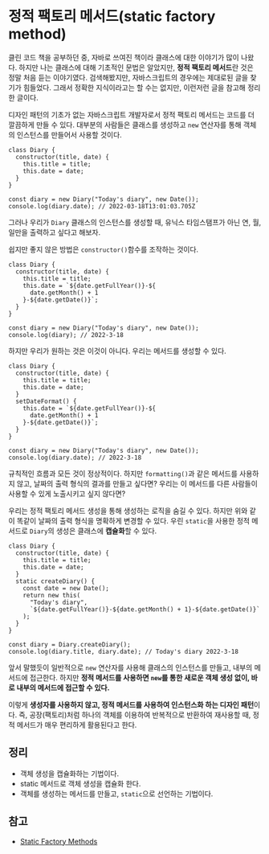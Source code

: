 # 정적 팩토리 메서드(static factory method)

클린 코드 책을 공부하던 중, 자바로 쓰여진 책이라 클래스에 대한 이야기가 많이 나왔다. 하지만 나는 클래스에 대해 기초적인 문법은 알았지만, **정적 팩토리 메서드**란 것은 정말 처음 듣는 이야기였다. 검색해봤지만, 자바스크립트의 경우에는 제대로된 글을 찾기가 힘들었다. 그래서 정확한 지식이라고는 할 수는 없지만, 이런저런 글을 참고해 정리한 글이다.

디자인 패턴의 기초가 없는 자바스크립트 개발자로서 정적 팩토리 메서드는 코드를 더 깔끔하게 만들 수 있다. 대부분의 사람들은 클래스를 생성하고 `new` 연산자를 통해 객체의 인스턴스를 만들어서 사용할 것이다.

```tsx
class Diary {
  constructor(title, date) {
    this.title = title;
    this.date = date;
  }
}

const diary = new Diary("Today's diary", new Date());
console.log(diary.date); // 2022-03-18T13:01:03.705Z
```

그러나 우리가 `Diary` 클래스의 인스턴스를 생성할 때, 유닉스 타임스탬프가 아닌 연, 월, 일만을 출력하고 싶다고 해보자.

쉽지만 좋지 않은 방법은 `constructor()`함수를 조작하는 것이다.

```tsx
class Diary {
  constructor(title, date) {
    this.title = title;
    this.date = `${date.getFullYear()}-${
      date.getMonth() + 1
    }-${date.getDate()}`;
  }
}

const diary = new Diary("Today's diary", new Date());
console.log(diary); // 2022-3-18
```

하지만 우리가 원하는 것은 이것이 아니다. 우리는 메서드를 생성할 수 있다.

```tsx
class Diary {
  constructor(title, date) {
    this.title = title;
    this.date = date;
  }
  setDateFormat() {
    this.date = `${date.getFullYear()}-${
      date.getMonth() + 1
    }-${date.getDate()}`;
  }
}

const diary = new Diary("Today's diary", new Date());
console.log(diary.date); // 2022-3-18
```

규칙적인 흐름과 모든 것이 정상적이다. 하지만 `formatting()`과 같은 메서드를 사용하지 않고, 날짜의 출력 형식의 결과를 만들고 싶다면? 우리는 이 메서드를 다른 사람들이 사용할 수 있게 노출시키고 싶지 않다면?

우리는 정적 팩토리 메서드 생성을 통해 생성하는 로직을 숨길 수 있다. 하지만 위와 같이 똑같이 날짜의 출력 형식을 명확하게 변경할 수 있다. 우린 `static`을 사용한 정적 메서드로 `Diary`의 생성은 클래스에 **캡슐화**할 수 있다.

```tsx
class Diary {
  constructor(title, date) {
    this.title = title;
    this.date = date;
  }
  static createDiary() {
    const date = new Date();
    return new this(
      "Today's diary",
      `${date.getFullYear()}-${date.getMonth() + 1}-${date.getDate()}`
    );
  }
}

const diary = Diary.createDiary();
console.log(diary.title, diary.date); // Today's diary 2022-3-18
```

앞서 말했듯이 일반적으로 `new` 연산자를 사용해 클래스의 인스턴스를 만들고, 내부의 메서드에 접근한다. 하지만 **정적 메서드를 사용하면 `new`를 통한 새로운 객체 생성 없이, 바로 내부의 메서드에 접근할 수 있다.**

이렇게 **생성자를 사용하지 않고, 정적 메서드를 사용하여 인스턴스화 하는 디자인 패턴**이다. 즉, 공장(팩토리)처럼 하나의 객체를 이용하여 반복적으로 반환하여 재사용할 때, 정적 메서드가 매우 편리하게 활용된다고 한다.

## 정리

- 객체 생성을 캡슐화하는 기법이다.
- static 메서드로 객체 생성을 캡슐화 한다.
- 객체를 생성하는 메서드를 만들고, `static`으로 선언하는 기법이다.

## 참고

- [Static Factory Methods](https://dev.to/adtm/static-factory-methods-nnb)
